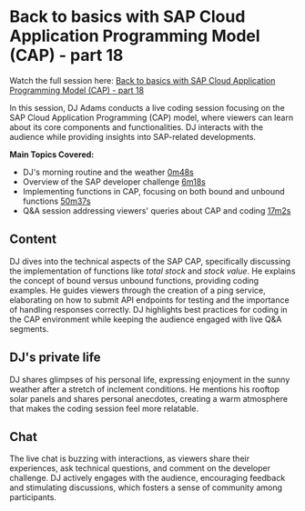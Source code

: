 # Back to basics with SAP Cloud Application Programming Model (CAP) - part 18

Watch the full session here: [Back to basics with SAP Cloud Application Programming Model (CAP) - part 18](https://www.youtube.com/watch?v=0hindK_fQ8c)

In this session, DJ Adams conducts a live coding session focusing on the SAP Cloud Application Programming (CAP) model, where viewers can learn about its core components and functionalities. DJ interacts with the audience while providing insights into SAP-related developments.

**Main Topics Covered:**
- DJ's morning routine and the weather [0m48s](https://www.youtube.com/watch?v=0hindK_fQ8c&t=0m48s)
- Overview of the SAP developer challenge [6m18s](https://www.youtube.com/watch?v=0hindK_fQ8c&t=6m18s)
- Implementing functions in CAP, focusing on both bound and unbound functions [50m37s](https://www.youtube.com/watch?v=0hindK_fQ8c&t=50m37s)
- Q&A session addressing viewers' queries about CAP and coding [17m2s](https://www.youtube.com/watch?v=0hindK_fQ8c&t=17m2s)

## Content
DJ dives into the technical aspects of the SAP CAP, specifically discussing the implementation of functions like *total stock* and *stock value*. He explains the concept of bound versus unbound functions, providing coding examples. He guides viewers through the creation of a ping service, elaborating on how to submit API endpoints for testing and the importance of handling responses correctly. DJ highlights best practices for coding in the CAP environment while keeping the audience engaged with live Q&A segments.

## DJ's private life
DJ shares glimpses of his personal life, expressing enjoyment in the sunny weather after a stretch of inclement conditions. He mentions his rooftop solar panels and shares personal anecdotes, creating a warm atmosphere that makes the coding session feel more relatable.

## Chat
The live chat is buzzing with interactions, as viewers share their experiences, ask technical questions, and comment on the developer challenge. DJ actively engages with the audience, encouraging feedback and stimulating discussions, which fosters a sense of community among participants.